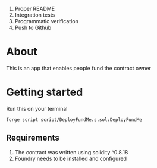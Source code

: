 1. Proper README
2. Integration tests
3. Programmatic verification
4. Push to Github

# About
This is an app that enables people fund the contract owner

# Getting started
Run this on your terminal
```foundry
forge script script/DeployFundMe.s.sol:DeployFundMe
```

## Requirements
1. The contract was written using solidity ^0.8.18
2. Foundry needs to be installed and configured

